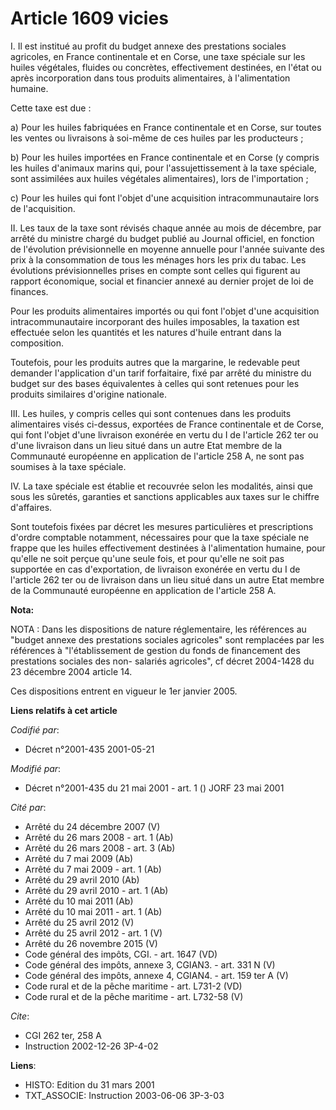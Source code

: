 # Article 1609 vicies

I. Il est institué au profit du budget annexe des prestations sociales agricoles, en France continentale et en Corse, une
taxe spéciale sur les huiles végétales, fluides ou concrètes, effectivement destinées, en l'état ou après incorporation dans
tous produits alimentaires, à l'alimentation humaine.

Cette taxe est due :

a) Pour les huiles fabriquées en France continentale et en Corse, sur toutes les ventes ou livraisons à soi-même de ces
huiles par les producteurs ;

b) Pour les huiles importées en France continentale et en Corse (y compris les huiles d'animaux marins qui, pour
l'assujettissement à la taxe spéciale, sont assimilées aux huiles végétales alimentaires), lors de l'importation ;

c) Pour les huiles qui font l'objet d'une acquisition intracommunautaire lors de l'acquisition.

II. Les taux de la taxe sont révisés chaque année au mois de décembre, par arrêté du ministre chargé du budget publié au
Journal officiel, en fonction de l'évolution prévisionnelle en moyenne annuelle pour l'année suivante des prix à la
consommation de tous les ménages hors les prix du tabac. Les évolutions prévisionnelles prises en compte sont celles qui
figurent au rapport économique, social et financier annexé au dernier projet de loi de finances.

Pour les produits alimentaires importés ou qui font l'objet d'une acquisition intracommunautaire incorporant des huiles
imposables, la taxation est effectuée selon les quantités et les natures d'huile entrant dans la composition.

Toutefois, pour les produits autres que la margarine, le redevable peut demander l'application d'un tarif forfaitaire, fixé
par arrêté du ministre du budget sur des bases équivalentes à celles qui sont retenues pour les produits similaires d'origine
nationale.

III. Les huiles, y compris celles qui sont contenues dans les produits alimentaires visés ci-dessus, exportées de France
continentale et de Corse, qui font l'objet d'une livraison exonérée en vertu du I de l'article 262 ter ou d'une livraison
dans un lieu situé dans un autre Etat membre de la Communauté européenne en application de l'article 258 A, ne sont pas
soumises à la taxe spéciale.

IV. La taxe spéciale est établie et recouvrée selon les modalités, ainsi que sous les sûretés, garanties et sanctions
applicables aux taxes sur le chiffre d'affaires.

Sont toutefois fixées par décret les mesures particulières et prescriptions d'ordre comptable notamment, nécessaires pour que
la taxe spéciale ne frappe que les huiles effectivement destinées à l'alimentation humaine, pour qu'elle ne soit perçue
qu'une seule fois, et pour qu'elle ne soit pas supportée en cas d'exportation, de livraison exonérée en vertu du I de
l'article 262 ter ou de livraison dans un lieu situé dans un autre Etat membre de la Communauté européenne en application de
l'article 258 A.

**Nota:**

NOTA : Dans les dispositions de nature réglementaire, les références au "budget annexe des prestations sociales agricoles"
sont remplacées par les références à "l'établissement de gestion du fonds de financement des prestations sociales des non-
salariés agricoles", cf décret 2004-1428 du 23 décembre 2004 article 14.

Ces dispositions entrent en vigueur le 1er janvier 2005.

**Liens relatifs à cet article**

_Codifié par_:

  - Décret n°2001-435 2001-05-21

_Modifié par_:

  - Décret n°2001-435 du 21 mai 2001 - art. 1 () JORF 23 mai 2001

_Cité par_:

  - Arrêté du 24 décembre 2007 (V)
  - Arrêté du 26 mars 2008 - art. 1 (Ab)
  - Arrêté du 26 mars 2008 - art. 3 (Ab)
  - Arrêté du 7 mai 2009 (Ab)
  - Arrêté du 7 mai 2009 - art. 1 (Ab)
  - Arrêté du 29 avril 2010 (Ab)
  - Arrêté du 29 avril 2010 - art. 1 (Ab)
  - Arrêté du 10 mai 2011 (Ab)
  - Arrêté du 10 mai 2011 - art. 1 (Ab)
  - Arrêté du 25 avril 2012 (V)
  - Arrêté du 25 avril 2012 - art. 1 (V)
  - Arrêté du 26 novembre 2015 (V)
  - Code général des impôts, CGI. - art. 1647 (VD)
  - Code général des impôts, annexe 3, CGIAN3. - art. 331 N (V)
  - Code général des impôts, annexe 4, CGIAN4. - art. 159 ter A (V)
  - Code rural et de la pêche maritime - art. L731-2 (VD)
  - Code rural et de la pêche maritime - art. L732-58 (V)

_Cite_:

  - CGI 262 ter, 258 A
  - Instruction 2002-12-26 3P-4-02

**Liens**:

  - HISTO: Edition du 31 mars 2001
  - TXT_ASSOCIE: Instruction 2003-06-06 3P-3-03
